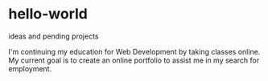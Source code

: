 # hello-world
ideas and pending projects

I'm continuing my education for Web Development by taking classes online. My current goal is to create an online portfolio to assist me in my search for employment.
